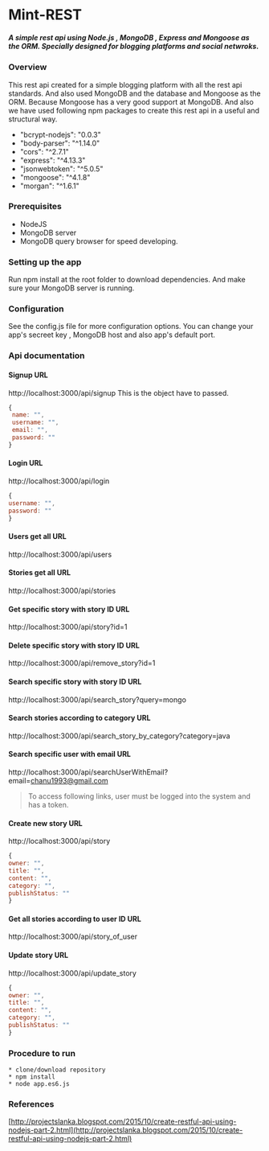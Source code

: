 # Mint-REST

##### A simple rest api using Node.js , MongoDB , Express and Mongoose as the ORM. Specially designed for blogging platforms and social netwroks.

### Overview

This rest api created for a simple blogging platform with all the rest api standards. And also used MongoDB and the database and Mongoose as the ORM. Because Mongoose has a very good support at MongoDB. And also we have used following npm packages to create this rest api in a useful and structural way.

*   "bcrypt-nodejs": "0.0.3"
*    "body-parser": "^1.14.0"
*    "cors": "^2.7.1"
*    "express": "^4.13.3"
*    "jsonwebtoken": "^5.0.5"
*    "mongoose": "^4.1.8"
*    "morgan": "^1.6.1"

### Prerequisites

* NodeJS
* MongoDB server
* MongoDB query browser for speed developing.

### Setting up the app

Run npm install at the root folder to download dependencies.
And make sure your MongoDB server is running.

### Configuration

See the config.js file for more configuration options.
You can change your app's secreet key , MongoDB host and also app's default port.

### Api documentation

#### Signup URL
http://localhost:3000/api/signup
This is the object have to passed.
```javascript
{
 name: "",
 username: "",
 email: "",
 password: ""
}
```

#### Login URL
http://localhost:3000/api/login
```javascript
{
username: "",
password: ""
}
```

#### Users get all URL
http://localhost:3000/api/users

#### Stories get all URL
http://localhost:3000/api/stories

#### Get specific story with story ID URL
http://localhost:3000/api/story?id=1

#### Delete specific story with story ID URL
http://localhost:3000/api/remove_story?id=1

#### Search specific story with story ID URL
http://localhost:3000/api/search_story?query=mongo

#### Search stories according to category URL
http://localhost:3000/api/search_story_by_category?category=java

#### Search specific user with email URL
http://localhost:3000/api/searchUserWithEmail?email=chanu1993@gmail.com

> To access following links, user must be logged into the system and has a token.

#### Create new story URL
http://localhost:3000/api/story
```javascript
{
owner: "",
title: "",
content: "",
category: "",
publishStatus: ""
}
```

#### Get all stories according to user ID URL
http://localhost:3000/api/story_of_user

#### Update story URL
http://localhost:3000/api/update_story
```javascript
{
owner: "",
title: "",
content: "",
category: "",
publishStatus: ""
}
```

### Procedure to run
    * clone/download repository
    * npm install
    * node app.es6.js
### References
[http://projectslanka.blogspot.com/2015/10/create-restful-api-using-nodejs-part-2.html](http://projectslanka.blogspot.com/2015/10/create-restful-api-using-nodejs-part-2.html)

